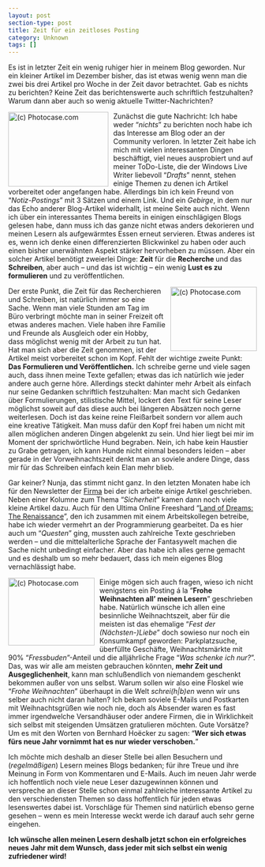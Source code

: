 ```yaml
---
layout: post
section-type: post
title: Zeit für ein zeitloses Posting
category: Unknown
tags: []
---
```

<p>Es ist in letzter Zeit ein wenig ruhiger hier in meinem Blog geworden. Nur ein kleiner Artikel im Dezember bisher, das ist etwas wenig wenn man die zwei bis drei Artikel pro Woche in der Zeit davor betrachtet. Gab es nichts zu berichten? Keine Zeit das berichtenswerte auch schriftlich festzuhalten? Warum dann aber auch so wenig aktuelle Twitter-Nachrichten?</p>
<p><img style="border-bottom: 0px; border-left: 0px; margin: 0px 10px 0px 0px; display: inline; border-top: 0px; border-right: 0px" title="(c) Photocase.com" src="http://anheledirwp.blob.core.windows.net/wordpress/2008/12/photocase678879815174_3.jpg" border="0" alt="(c) Photocase.com" width="203" height="151" align="left" /> Zun&auml;chst die gute Nachricht: Ich habe weder &ldquo;<em>nichts</em>&rdquo; zu berichten noch habe ich das Interesse am Blog oder an der Community verloren. In letzter Zeit habe ich mich mit vielen interessanten Dingen besch&auml;ftigt, viel neues ausprobiert und auf meiner ToDo-Liste, die der Windows Live Writer liebevoll &ldquo;<em>Drafts</em>&rdquo; nennt, stehen einige Themen zu denen ich Artikel vorbereitet oder angefangen habe. Allerdings bin ich kein Freund von &ldquo;<em>Notiz-Postings</em>&rdquo; mit 3 S&auml;tzen und einem Link. Und ein <em>Gebirge</em>, in dem nur das Echo anderer Blog-Artikel widerhallt, ist meine Seite auch nicht. Wenn ich &uuml;ber ein interessantes Thema bereits in einigen einschl&auml;gigen Blogs gelesen habe, dann muss ich das ganze nicht etwas anders dekorieren und meinen Lesern als aufgew&auml;rmtes Essen erneut servieren. Etwas anderes ist es, wenn ich denke einen differenzierten Blickwinkel zu haben oder auch einen bisher unerw&auml;hnten Aspekt st&auml;rker hervorheben zu m&uuml;ssen. Aber ein solcher Artikel ben&ouml;tigt zweierlei Dinge: <strong>Zeit</strong> f&uuml;r die <strong>Recherche </strong>und das <strong>Schreiben</strong>, aber auch &ndash; und das ist wichtig &ndash; ein wenig <strong>Lust es zu formulieren</strong> und zu ver&ouml;ffentlichen.</p>
<p><img style="border-bottom: 0px; border-left: 0px; margin: 0px 0px 0px 10px; display: inline; border-top: 0px; border-right: 0px" title="(c) Photocase.com" src="http://anheledirwp.blob.core.windows.net/wordpress/2008/12/108588NIQIQH808844SIWPGZHR_3.jpg" border="0" alt="(c) Photocase.com" width="175" height="130" align="right" /> Der erste Punkt, die Zeit f&uuml;r das Recherchieren und Schreiben, ist nat&uuml;rlich immer so eine Sache. Wenn man viele Stunden am Tag im B&uuml;ro verbringt m&ouml;chte man in seiner Freizeit oft etwas anderes machen. Viele haben ihre Familie und Freunde als Ausgleich oder ein Hobby, dass m&ouml;glichst wenig mit der Arbeit zu tun hat. Hat man sich aber die Zeit genommen, ist der Artikel meist vorbereitet schon im Kopf. Fehlt der wichtige zweite Punkt: <strong>Das Formulieren und Ver&ouml;ffentlichen.</strong> Ich schreibe gerne und viele sagen auch, dass ihnen meine Texte gefallen; etwas das ich nat&uuml;rlich wie jeder andere auch gerne h&ouml;re. Allerdings steckt dahinter mehr Arbeit als einfach nur seine Gedanken schriftlich festzuhalten: Man macht sich Gedanken &uuml;ber Formulierungen, stilistische Mittel, lockert den Text f&uuml;r seine Leser m&ouml;glichst soweit auf das diese auch bei l&auml;ngeren Abs&auml;tzen noch gerne weiterlesen. Doch ist das keine reine Flei&szlig;arbeit sondern vor allem auch eine kreative T&auml;tigkeit. Man muss daf&uuml;r den Kopf frei haben um nicht mit allen m&ouml;glichen anderen Dingen abgelenkt zu sein. Und hier liegt bei mir im Moment der sprichw&ouml;rtliche Hund begraben. Nein, ich habe kein Haustier zu Grabe getragen, ich kann Hunde nicht einmal besonders leiden &ndash; aber gerade in der Vorweihnachtszeit denkt man an soviele andere Dinge, dass mir f&uuml;r das Schreiben einfach kein Elan mehr blieb.</p>
<p>Gar keiner? Nunja, das stimmt nicht ganz. In den letzten Monaten habe ich f&uuml;r den Newsletter der <a href="http://www.dmde.net" target="_blank">Firma</a> bei der ich arbeite einige Artikel geschrieben. Neben einer Kolumne zum Thema &ldquo;<em>Sicherheit</em>&rdquo; kamen dann noch viele kleine Artikel dazu. Auch f&uuml;r den Ultima Online Freeshard &ldquo;<a href="http://land-of-dreams.de/" target="_blank">Land of Dreams: The Renaissance</a>&rdquo;, den ich zusammen mit einem Arbeitskollegen betreibe, habe ich wieder vermehrt an der Programmierung gearbeitet. Da es hier auch um &ldquo;<em>Questen</em>&rdquo; ging, mussten auch zahlreiche Texte geschrieben werden &ndash; und die mittelalterliche Sprache der Fantasywelt machen die Sache nicht unbedingt einfacher. Aber das habe ich alles gerne gemacht und es deshalb um so mehr bedauert, dass ich mein eigenes Blog vernachl&auml;ssigt habe.</p>
<p><img style="border-bottom: 0px; border-left: 0px; margin: 0px 10px 0px 0px; display: inline; border-top: 0px; border-right: 0px" title="(c) Photocase.com" src="http://anheledirwp.blob.core.windows.net/wordpress/2008/12/photocase4rjh6jtr6kxr_3.jpg" border="0" alt="(c) Photocase.com" width="175" height="137" align="left" /> Einige m&ouml;gen sich auch fragen, wieso ich nicht wenigstens ein Posting &aacute; la &ldquo;<strong>Frohe Weihnachten all&rsquo; meinen Lesern</strong>&rdquo; geschrieben habe. Nat&uuml;rlich w&uuml;nsche ich allen eine besinnliche Weihnachtszeit, aber f&uuml;r die meisten ist das ehemalige &ldquo;<em>Fest der (N&auml;chsten-)Liebe</em>&rdquo; doch sowieso nur noch ein Konsumkampf geworden: Parkplatzsuche, &uuml;berf&uuml;llte Gesch&auml;fte, Weihnachtsm&auml;rkte mit 90% &ldquo;<em>Fressbuden</em>&rdquo;-Anteil und die allj&auml;hrliche Frage &ldquo;<em>Was schenke ich nur?</em>&rdquo;. Das, was wir alle am meisten gebrauchen k&ouml;nnten, <strong>mehr Zeit und Ausgeglichenheit</strong>, kann man schlu&szlig;endlich von niemandem geschenkt bekommen au&szlig;er von uns selbst. Warum sollen wir also eine Floskel wie &ldquo;<em>Frohe Weihnachten</em>&rdquo; &uuml;berhaupt in die Welt <em>schrei(h|b)en</em> wenn wir uns selber auch nicht daran halten? Ich bekam soviele E-Mails und Postkarten mit Weihnachtsgr&uuml;&szlig;en wie noch nie, doch als Absender waren es fast immer irgendwelche Versandh&auml;user oder andere Firmen, die in Wirklichkeit sich selbst mit steigenden Ums&auml;tzen gratulieren m&ouml;chten. Gute Vors&auml;tze? Um es mit den Worten von Bernhard Ho&euml;cker zu sagen: &ldquo;<strong>Wer sich etwas f&uuml;rs neue Jahr vornimmt hat es nur wieder verschoben.</strong>&rdquo;</p>
<p>Ich m&ouml;chte mich deshalb an dieser Stelle bei allen Besuchern und (<em>regelm&auml;&szlig;igen</em>) Lesern meines Blogs bedanken; f&uuml;r ihre Treue und ihre Meinung in Form von Kommentaren und E-Mails. Auch im neuen Jahr werde ich hoffentlich noch viele neue Leser dazugewinnen k&ouml;nnen und verspreche an dieser Stelle schon einmal zahlreiche interessante Artikel zu den verschiedensten Themen so dass hoffentlich f&uuml;r jeden etwas lesenswertes dabei ist. Vorschl&auml;ge f&uuml;r Themen sind nat&uuml;rlich ebenso gerne gesehen &ndash; wenn es mein Interesse weckt werde ich darauf auch sehr gerne eingehen.</p>
<p><strong>Ich w&uuml;nsche allen meinen Lesern deshalb jetzt schon ein erfolgreiches neues Jahr mit dem Wunsch, dass jeder mit sich selbst ein wenig zufriedener wird!</strong></p>
